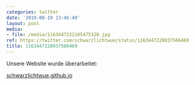 ```yaml
---
categories: twitter
date: '2019-08-19 13:46:49'
layout: post
media:
- file: /media/1163447222165475328.jpg
ref: https://twitter.com/schwarzlichtwue/status/1163447228037566469
title: 1163447228037566469
---
```

Unsere Website wurde überarbeitet:

[schwarzlichtwue.github.io](https://schwarzlichtwue.github.io/)  